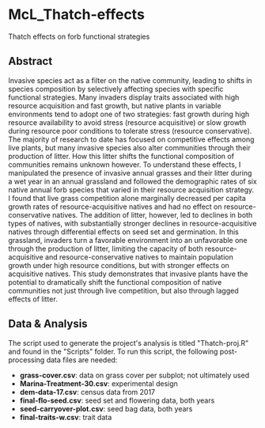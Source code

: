 # McL_Thatch-effects
Thatch effects on forb functional strategies

## Abstract

Invasive species act as a filter on the native community, leading to shifts in species composition by selectively affecting species with specific functional strategies. Many invaders display traits associated with high resource acquisition and fast growth, but native plants in variable environments tend to adopt one of two strategies: fast growth during high resource availability to avoid stress (resource acquisitive) or slow growth during resource poor conditions to tolerate stress (resource conservative). The majority of research to date has focused on competitive effects among live plants, but many invasive species also alter communities through their production of litter. How this litter shifts the functional composition of communities remains unknown however. To understand these effects, I manipulated the presence of invasive annual grasses and their litter during a wet year in an annual grassland and followed the demographic rates of six native annual forb species that varied in their resource acquisition strategy. I found that live grass competition alone marginally decreased per capita growth rates of resource-acquisitive natives and had no effect on resource-conservative natives. The addition of litter, however, led to declines in both types of natives, with substantially stronger declines in resource-acquisitive natives through differential effects on seed set and germination. In this grassland, invaders turn a favorable environment into an unfavorable one through the production of litter, limiting the capacity of both resource-acquisitive and resource-conservative natives to maintain population growth under high resource conditions, but with stronger effects on acquisitive natives. This study demonstrates that invasive plants have the potential to dramatically shift the functional composition of native communities not just through live competition, but also through lagged effects of litter.

## Data & Analysis

The script used to generate the project's analysis is titled "Thatch-proj.R" and found in the "Scripts" folder. To run this script, the following post-processing data files are needed:

* __grass-cover.csv__: data on grass cover per subplot; not ultimately used
* __Marina-Treatment-30.csv__: experimental design
* __dem-data-17.csv__: census data from 2017
* __final-flo-seed.csv__: seed set and flowering data, both years
* __seed-carryover-plot.csv__: seed bag data, both years
* __final-traits-w.csv__: trait data

